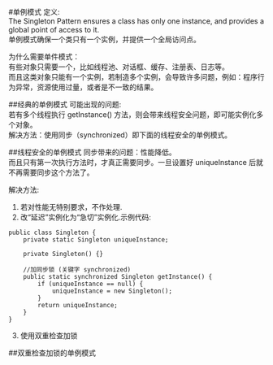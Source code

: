 #单例模式
定义:  
The Singleton Pattern ensures a class has only one instance, and provides a global point of access to it.  
单例模式确保一个类只有一个实例，并提供一个全局访问点。

为什么需要单件模式：  
有些对象只需要一个，比如线程池、对话框、缓存、注册表、日志等。  
而且这类对象只能有一个实例，若制造多个实例，会导致许多问题，例如：程序行为异常，资源使用过量，或者是不一致的结果。

##经典的单例模式
  可能出现的问题:  
若有多个线程执行 getInstance() 方法，则会带来线程安全问题，即可能实例化多个对象。  
解决方法：使用同步（synchronized）即下面的线程安全的单例模式。

##线程安全的单例模式
同步带来的问题：性能降低。  
而且只有第一次执行方法时，才真正需要同步。一旦设置好 uniqueInstance 后就不再需要同步这个方法了。

解决方法:  
1. 若对性能无特别要求，不作处理.  
2. 改“延迟”实例化为“急切”实例化.示例代码:  

```
public class Singleton {
    private static Singleton uniqueInstance;

    private Singleton() {}

    //加同步锁 (关键字 synchronized)
    public static synchronized Singleton getInstance() {
        if (uniqueInstance == null) {
            uniqueInstance = new Singleton();
        }
        return uniqueInstance;
    }
}
```

3. 使用双重检查加锁

##双重检查加锁的单例模式
